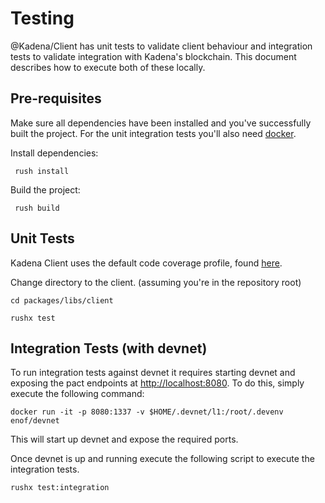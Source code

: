  # Testing

@Kadena/Client has unit tests to validate client behaviour and integration tests to validate integration with Kadena's blockchain. This document describes how to execute both of these locally.

## Pre-requisites
Make sure all dependencies have been installed and you've successfully built the project. For the unit integration tests you'll also need [docker](https://www.docker.com/). 

Install dependencies:
````shell
 rush install
````
Build the project:
````shell
 rush build
````


## Unit Tests
Kadena Client uses the default code coverage profile, found [here][1]. 

Change directory to the client. (assuming you're in the repository root)
``` shell
cd packages/libs/client
```

``` shell
rushx test
```

## Integration Tests (with devnet)
To run integration tests against devnet it requires starting devnet and exposing
the pact endpoints at [http://localhost:8080][2]. To do this, simply execute the following command:

``` shell
docker run -it -p 8080:1337 -v $HOME/.devnet/l1:/root/.devenv enof/devnet
```
This will start up devnet and expose the required ports. 

Once devnet is up and running execute the following script to execute the integration tests.

``` shell
rushx test:integration
```

[1]: /packages/tools/heft-rig/profiles/default/config/jest.config.json
[2]: http://localhost:8080

